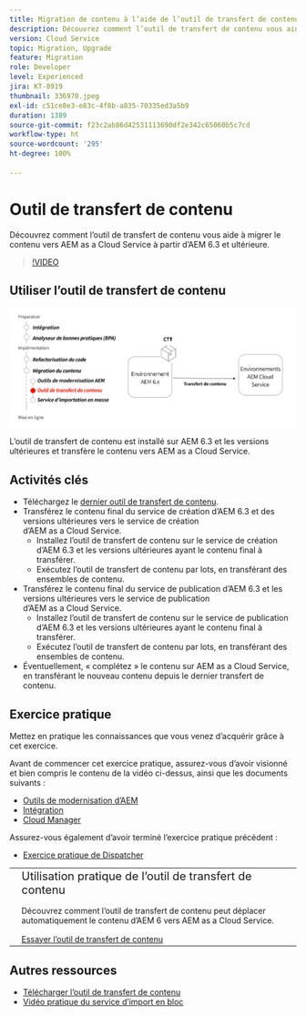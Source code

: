 ```yaml
---
title: Migration de contenu à l’aide de l’outil de transfert de contenu
description: Découvrez comment l’outil de transfert de contenu vous aide à migrer le contenu vers AEM as a Cloud Service à partir d’AEM 6.
version: Cloud Service
topic: Migration, Upgrade
feature: Migration
role: Developer
level: Experienced
jira: KT-8919
thumbnail: 336970.jpeg
exl-id: c51ce8e3-e83c-4f8b-a835-70335ed3a5b9
duration: 1389
source-git-commit: f23c2ab86d42531113690df2e342c65060b5c7cd
workflow-type: ht
source-wordcount: '295'
ht-degree: 100%

---
```



# Outil de transfert de contenu

Découvrez comment l’outil de transfert de contenu vous aide à migrer le contenu vers AEM as a Cloud Service à partir d’AEM 6.3 et ultérieure.

>[!VIDEO](https://video.tv.adobe.com/v/336970?quality=12&learn=on)

## Utiliser l’outil de transfert de contenu

![Cycle de vie de l’outil de transfert de contenu.](../assets/content-transfer-tool.png)

L’outil de transfert de contenu est installé sur AEM 6.3 et les versions ultérieures et transfère le contenu vers AEM as a Cloud Service.

## Activités clés

+ Téléchargez le [dernier outil de transfert de contenu](https://experience.adobe.com/#/downloads/content/software-distribution/en/aemcloud.html?fulltext=Content*+Transfer*+Tool*&amp;1_group.propertyvalues.property=.%2Fjcr%3Acontent%2Fmetadata%2Fdc%3AsoftwareType&amp;1_group.propertyvalues.operation=equals&amp;1_group.propertyvalues.0_values=software-type%3Atooling&amp;orderby=%40jcr%3Acontent%2Fjcr%3AlastModified&amp;orderby.sort=desc&amp;layout=list&amp;p.offset=0&amp;p.limit=2).
+ Transférez le contenu final du service de création d’AEM 6.3 et des versions ultérieures vers le service de création d’AEM as a Cloud Service.
   + Installez l’outil de transfert de contenu sur le service de création d’AEM 6.3 et les versions ultérieures ayant le contenu final à transférer.
   + Exécutez l’outil de transfert de contenu par lots, en transférant des ensembles de contenu.
+ Transférez le contenu final du service de publication d’AEM 6.3 et les versions ultérieures vers le service de publication d’AEM as a Cloud Service.
   + Installez l’outil de transfert de contenu sur le service de publication d’AEM 6.3 et les versions ultérieures ayant le contenu final à transférer.
   + Exécutez l’outil de transfert de contenu par lots, en transférant des ensembles de contenu.
+ Éventuellement, « complétez » le contenu sur AEM as a Cloud Service, en transférant le nouveau contenu depuis le dernier transfert de contenu.

## Exercice pratique

Mettez en pratique les connaissances que vous venez d’acquérir grâce à cet exercice.

Avant de commencer cet exercice pratique, assurez-vous d’avoir visionné et bien compris le contenu de la vidéo ci-dessus, ainsi que les documents suivants :

+ [Outils de modernisation d’AEM](../aem-modernization-tools.md)
+ [Intégration](../onboarding.md)
+ [Cloud Manager](../cloud-manager.md)

Assurez-vous également d’avoir terminé l’exercice pratique précédent :

+ [Exercice pratique de Dispatcher](../dispatcher.md#hands-on-exercise)

<table style="border-width:0">
    <tr>
        <td style="width:150px">
            <a  rel="noreferrer"
                target="_blank"
                href="https://github.com/adobe/aem-cloud-engineering-video-series-exercises/tree/session6-transfercontent#cloud-acceleration-bootcamp—session-6-content"><img alt="Exercice pratique : référentiel GitHub" src="../assets/github.png"/>
            </a>        
        </td>
        <td style="width:100%;margin-bottom:1rem;">
            <div style="font-size:1.25rem;font-weight:400;">Utilisation pratique de l’outil de transfert de contenu</div>
            <p style="margin:1rem 0">
                Découvrez comment l’outil de transfert de contenu peut déplacer automatiquement le contenu d’AEM 6 vers AEM as a Cloud Service.
            </p>
            <a  rel="noreferrer"
                target="_blank"
                href="https://github.com/adobe/aem-cloud-engineering-video-series-exercises/tree/session6-transfercontent#cloud-acceleration-bootcamp—session-6-content" class="spectrum-Button spectrum-Button--primary spectrum-Button--sizeM">
<span class="spectrum-Button-label has-no-wrap has-text-weight-bold">Essayer l’outil de transfert de contenu</span>
</a>
        </td>
    </tr>
</table>

## Autres ressources

+ [Télécharger l’outil de transfert de contenu](https://experience.adobe.com/#/downloads/content/software-distribution/en/aemcloud.html?fulltext=Content*+Transfer*+Tool*&amp;1_group.propertyvalues.property=.%2Fjcr%3Acontent%2Fmetadata%2Fdc%3AsoftwareType&amp;1_group.propertyvalues.operation=equals&amp;1_group.propertyvalues.0_values=software-type%3Atooling&amp;orderby=%40jcr%3Acontent%2Fjcr%3AlastModified&amp;orderby.sort=desc&amp;layout=list&amp;p.offset=0&amp;p.limit=2)
+ [Vidéo pratique du service d’import en bloc](https://experienceleague.adobe.com/docs/experience-manager-learn/cloud-service/migration/bulk-import.html?lang=fr)

